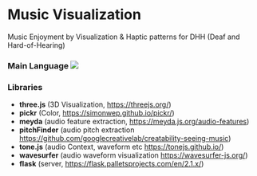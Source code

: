 # Music Visualization
Music Enjoyment by Visualization & Haptic patterns for DHH (Deaf and Hard-of-Hearing)
### Main Language   <img src="https://img.shields.io/badge/JavaScript-F7DF1E?style=flat-square&logo=JavaScript&logoColor=black"/>

### Libraries 
- **three.js** (3D Visualization, https://threejs.org/)
- **pickr** (Color, https://simonwep.github.io/pickr/)
- **meyda** (audio feature extraction, https://meyda.js.org/audio-features)
- **pitchFinder** (audio pitch extraction https://github.com/googlecreativelab/creatability-seeing-music)
- **tone.js** (audio Context, waveform etc https://tonejs.github.io/) 
- **wavesurfer** (audio waveform visualization https://wavesurfer-js.org/) 
- **flask** (server, https://flask.palletsprojects.com/en/2.1.x/)
